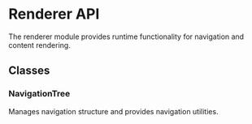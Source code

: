 # Renderer API

The renderer module provides runtime functionality for navigation and content rendering.

## Classes

### NavigationTree

Manages navigation structure and provides navigation utilities.
